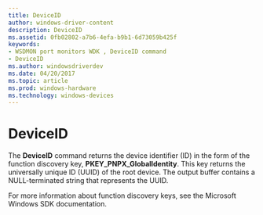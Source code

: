 ```yaml
---
title: DeviceID
author: windows-driver-content
description: DeviceID
ms.assetid: 0fb02802-a7b6-4efa-b9b1-6d73059b425f
keywords:
- WSDMON port monitors WDK , DeviceID command
- DeviceID
ms.author: windowsdriverdev
ms.date: 04/20/2017
ms.topic: article
ms.prod: windows-hardware
ms.technology: windows-devices
---
```


# DeviceID


The **DeviceID** command returns the device identifier (ID) in the form of the function discovery key, **PKEY\_PNPX\_GlobalIdentity**. This key returns the universally unique ID (UUID) of the root device. The output buffer contains a NULL-terminated string that represents the UUID.

For more information about function discovery keys, see the Microsoft Windows SDK documentation.

 

 





